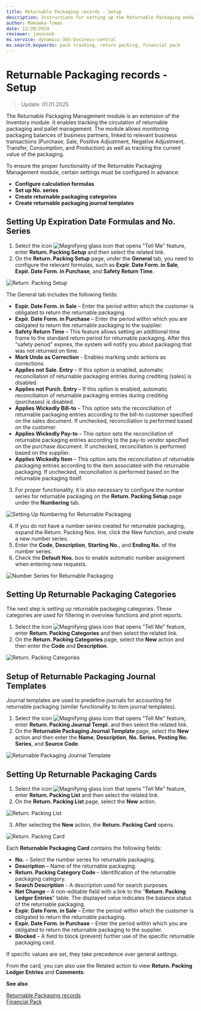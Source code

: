 ```yaml
---
title: Returnable Packaging records - Setup 
description: Instructions for setting up the Returnable Packaging module
author: Makowka-Tomas
date: 12/20/2024
reviewer: janousek
ms.service: dynamics-365-business-central
ms.search.keywords: pack tracking, return packing, financial pack
---
```


# Returnable Packaging records - Setup
> Update: 01.01.2025

The Returnable Packaging Management module is an extension of the Inventory module. It enables tracking the circulation of returnable packaging and pallet management. The module allows monitoring packaging balances of business partners, linked to relevant business transactions (Purchase, Sale, Positive Adjustment, Negative Adjustment, Transfer, Consumption, and Production) as well as tracking the current value of the packaging.

To ensure the proper functionality of the Returnable Packaging Management module, certain settings must be configured in advance:

- **Configure calculation formulas**
- **Set up No. series**
- **Create returnable packaging categories**
- **Create returnable packaging journal templates**

## Setting Up Expiration Date Formulas and No. Series

1. Select the icon ![Magnifying glass icon that opens "Tell Me" feature](media/ui-search/search_small.png "Tell me what you want to do"), enter **Return. Packing Setup** and then select the related link.
2. On the **Return. Packing Setup** page, under the **General** tab, you need to configure the relevant formulas, such as **Expir. Date Form. in Sale**, **Expir. Date Form. in Purchase**, and **Safety Return Time**.

![Return. Packing Setup](media/return-packing-setup.png)

The General tab includes the following fields:

- **Expir. Date Form. in Sale** – Enter the period within which the customer is obligated to return the returnable packaging.
- **Expir. Date Form. in Purchase** – Enter the period within which you are obligated to return the returnable packaging to the supplier.
- **Safety Return Time** – This feature allows setting an additional time frame to the standard return period for returnable packaging. After this "safety period" expires, the system will notify you about packaging that was not returned on time.
- **Mark Undo as Correction** - Enables marking undo actions as corrections.
- **Applies not Sale. Entry** – If this option is enabled, automatic reconciliation of returnable packaging entries during crediting (sales) is disabled.
- **Applies not Purch. Entry** – If this option is enabled, automatic reconciliation of returnable packaging entries during crediting (purchases) is disabled.
- **Applies Wickedly Bill-to** – This option sets the reconciliation of returnable packaging entries according to the bill-to customer specified on the sales document. If unchecked, reconciliation is performed based on the customer.
- **Applies Wickedly Pay-to** – This option sets the reconciliation of returnable packaging entries according to the pay-to vendor specified on the purchase document. If unchecked, reconciliation is performed based on the supplier.
- **Applies Wickedly Item** – This option sets the reconciliation of returnable packaging entries according to the item associated with the returnable packaging. If unchecked, reconciliation is performed based on the returnable packaging itself.

3. For proper functionality, it is also necessary to configure the number series for returnable packaging on the **Return. Packing Setup** page under the **Numbering** tab.

![Setting Up Numbering for Returnable Packaging](media/return-packing-setup-numbering.png)

4. If you do not have a number series created for returnable packaging, expand the Return. Packing Nos. line, click the New function, and create a new number series.
5. Enter the **Code**, **Description**, **Starting No.**, and **Ending No.** of the number series.
6. Check the **Default Nos.** box to enable automatic number assignment when entering new requests.

![Number Series for Returnable Packaging](media/return-packing-no-series.png)

## Setting Up Returnable Packaging Categories

The next step is setting up returnable packaging categories. These categories are used for filtering in overview functions and print reports.

1. Select the icon ![Magnifying glass icon that opens "Tell Me" feature](media/ui-search/search_small.png "Tell me what you want to do"), enter **Return. Packing Categories** and then select the related link.
2. On the **Return. Packing Categories** page, select the **New** action and then enter the **Code** and **Description**.

![Return. Packing Categories](media/return-packing-categories.png)

## Setup of Returnable Packaging Journal Templates

Journal templates are used to predefine journals for accounting for returnable packaging (similar functionality to item journal templates).

1. Select the icon ![Magnifying glass icon that opens "Tell Me" feature](media/ui-search/search_small.png "Tell me what you want to do"), enter **Return. Packing Journal Templ.** and then select the related link.
2. On the **Returnable Packaging Journal Template** page, select the **New** action and then enter the **Name**, **Description**, **No. Series**, **Posting No. Series**, and **Source Code**.

![Returnable Packaging Journal Template](media/return-packing-journal-template.png)

## Setting Up Returnable Packaging Cards

1. Select the icon ![Magnifying glass icon that opens "Tell Me" feature](media/ui-search/search_small.png "Tell me what you want to do"), enter **Return. Packing List** and then select the related link.
2. On the **Return. Packing List** page, select the **New** action.

![Return. Packing List](media/return-packing-list.png)

3. After selecting the **New** action, the **Return. Packing Card** opens.

![Return. Packing Card](media/return-packing-card.png)

Each **Returnable Packaging Card** contains the following fields:

- **No.** – Select the number series for returnable packaging.
- **Description** – Name of the returnable packaging.
- **Return. Packing Category Code** – Identification of the returnable packaging category.
- **Search Description** - A description used for search purposes.
- **Net Change** – A non-editable field with a link to the "**Return. Packing Ledger Entries**" table. The displayed value indicates the balance status of the returnable packaging.
- **Expir. Date Form. in Sale** – Enter the period within which the customer is obligated to return the returnable packaging.
- **Expir. Date Form. in Purchase** – Enter the period within which you are obligated to return the returnable packaging to the supplier.
- **Blocked** – A field to block (prevent) further use of the specific returnable packaging card.

If specific values are set, they take precedence over general settings.

From the card, you can also use the Related action to view **Return. Packing Ledger Entries** and **Comments**.

**See also**

[Returnable Packaging records](pack-tracking-return-packing.md)  
[Financial Pack](finance-pack.md)